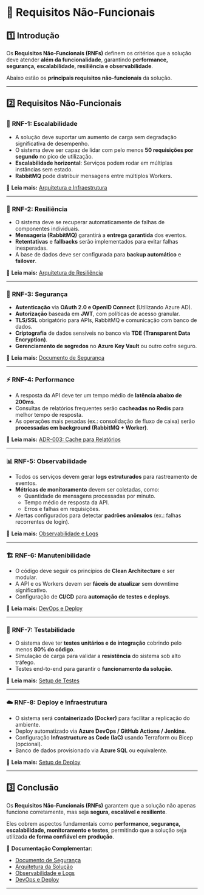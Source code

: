# 📌 Requisitos Não-Funcionais

## 1️⃣ Introdução
Os **Requisitos Não-Funcionais (RNFs)** definem os critérios que a solução deve atender **além da funcionalidade**, garantindo **performance, segurança, escalabilidade, resiliência e observabilidade**.

Abaixo estão os **principais requisitos não-funcionais** da solução.

---

## 2️⃣ Requisitos Não-Funcionais

### 🚀 **RNF-1: Escalabilidade**
- A solução deve suportar um aumento de carga sem degradação significativa de desempenho.
- O sistema deve ser capaz de lidar com pelo menos **50 requisições por segundo** no pico de utilização.
- **Escalabilidade horizontal**: Serviços podem rodar em múltiplas instâncias sem estado.
- **RabbitMQ** pode distribuir mensagens entre múltiplos Workers.

📄 **Leia mais:** [Arquitetura e Infraestrutura](../arquitetura/arquitetura-geral.md)  

---

### 🔄 **RNF-2: Resiliência**
- O sistema deve se recuperar automaticamente de falhas de componentes individuais.
- **Mensageria (RabbitMQ)** garantirá a **entrega garantida** dos eventos.
- **Retentativas** e **fallbacks** serão implementados para evitar falhas inesperadas.
- A base de dados deve ser configurada para **backup automático** e **failover**.

📄 **Leia mais:** [Arquitetura de Resiliência](../arquitetura/arquitetura-geral.md)  

---

### 🔐 **RNF-3: Segurança**
- **Autenticação** via **OAuth 2.0 e OpenID Connect** (Utilizando Azure AD).
- **Autorização** baseada em **JWT**, com políticas de acesso granular.
- **TLS/SSL** obrigatório para APIs, RabbitMQ e comunicação com banco de dados.
- **Criptografia** de dados sensíveis no banco via **TDE (Transparent Data Encryption)**.
- **Gerenciamento de segredos** no **Azure Key Vault** ou outro cofre seguro.

📄 **Leia mais:** [Documento de Segurança](../naofuncionais/seguranca.md)  

---

### ⚡ **RNF-4: Performance**
- A resposta da API deve ter um tempo médio de **latência abaixo de 200ms**.
- Consultas de relatórios frequentes serão **cacheadas no Redis** para melhor tempo de resposta.
- As operações mais pesadas (ex.: consolidação de fluxo de caixa) serão **processadas em background (RabbitMQ + Worker)**.

📄 **Leia mais:** [ADR-003: Cache para Relatórios](../adr/ADR-0003-Cache.md)  

---

### 📊 **RNF-5: Observabilidade**
- Todos os serviços devem gerar **logs estruturados** para rastreamento de eventos.
- **Métricas de monitoramento** devem ser coletadas, como:
  - Quantidade de mensagens processadas por minuto.
  - Tempo médio de resposta da API.
  - Erros e falhas em requisições.
- Alertas configurados para detectar **padrões anômalos** (ex.: falhas recorrentes de login).

📄 **Leia mais:** [Observabilidade e Logs](../requisitos/Observabilidade.md)  

---

### 🏗 **RNF-6: Manutenibilidade**
- O código deve seguir os princípios de **Clean Architecture** e ser modular.
- A API e os Workers devem ser **fáceis de atualizar** sem downtime significativo.
- Configuração de **CI/CD** para **automação de testes e deploys**.

📄 **Leia mais:** [DevOps e Deploy](../requisitos/DevOpsEDeploy.md)  

---

### 🎯 **RNF-7: Testabilidade**
- O sistema deve ter **testes unitários e de integração** cobrindo pelo menos **80% do código**.
- Simulação de carga para validar a **resistência** do sistema sob alto tráfego.
- Testes end-to-end para garantir o **funcionamento da solução**.

📄 **Leia mais:** [Setup de Testes](../setup/setup-testes.md)  

---

### ☁️ **RNF-8: Deploy e Infraestrutura**
- O sistema será **containerizado (Docker)** para facilitar a replicação do ambiente.
- Deploy automatizado via **Azure DevOps / GitHub Actions / Jenkins**.
- Configuração **Infrastructure as Code (IaC)** usando Terraform ou Bicep (opcional).
- Banco de dados provisionado via **Azure SQL** ou equivalente.

📄 **Leia mais:** [Setup de Deploy](../setup/setup-deploy.md)  

---

## 3️⃣ Conclusão

Os **Requisitos Não-Funcionais (RNFs)** garantem que a solução não apenas funcione corretamente, mas seja **segura, escalável e resiliente**.  

Eles cobrem aspectos fundamentais como **performance, segurança, escalabilidade, monitoramento e testes**, permitindo que a solução seja utilizada **de forma confiável em produção**.

📄 **Documentação Complementar**:
- [Documento de Segurança](../requisitos/DocumentoDeSeguranca.md)  
- [Arquitetura da Solução](../arquitetura/arquitetura-geral.md)  
- [Observabilidade e Logs](../requisitos/Observabilidade.md)  
- [DevOps e Deploy](../requisitos/DevOpsEDeploy.md)  

---
